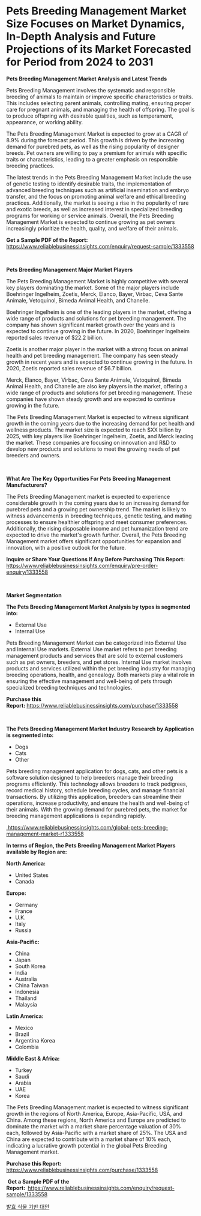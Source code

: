 <p><h1>Pets Breeding Management Market Size Focuses on Market Dynamics, In-Depth Analysis and Future Projections of its Market Forecasted for Period from 2024 to 2031</h1></p><p><strong>Pets Breeding Management Market Analysis and Latest Trends</strong></p>
<p><p>Pets Breeding Management involves the systematic and responsible breeding of animals to maintain or improve specific characteristics or traits. This includes selecting parent animals, controlling mating, ensuring proper care for pregnant animals, and managing the health of offspring. The goal is to produce offspring with desirable qualities, such as temperament, appearance, or working ability.</p><p>The Pets Breeding Management Market is expected to grow at a CAGR of 8.9% during the forecast period. This growth is driven by the increasing demand for purebred pets, as well as the rising popularity of designer breeds. Pet owners are willing to pay a premium for animals with specific traits or characteristics, leading to a greater emphasis on responsible breeding practices.</p><p>The latest trends in the Pets Breeding Management Market include the use of genetic testing to identify desirable traits, the implementation of advanced breeding techniques such as artificial insemination and embryo transfer, and the focus on promoting animal welfare and ethical breeding practices. Additionally, the market is seeing a rise in the popularity of rare and exotic breeds, as well as increased interest in specialized breeding programs for working or service animals. Overall, the Pets Breeding Management Market is expected to continue growing as pet owners increasingly prioritize the health, quality, and welfare of their animals.</p></p>
<p><strong>Get a Sample PDF of the Report:&nbsp;</strong> <a href="https://www.reliablebusinessinsights.com/enquiry/request-sample/1333558">https://www.reliablebusinessinsights.com/enquiry/request-sample/1333558</a></p>
<p>&nbsp;</p>
<p><strong>Pets Breeding Management Major Market Players</strong></p>
<p><p>The Pets Breeding Management Market is highly competitive with several key players dominating the market. Some of the major players include Boehringer Ingelheim, Zoetis, Merck, Elanco, Bayer, Virbac, Ceva Sante Animale, Vetoquinol, Bimeda Animal Health, and Chanelle.</p><p>Boehringer Ingelheim is one of the leading players in the market, offering a wide range of products and solutions for pet breeding management. The company has shown significant market growth over the years and is expected to continue growing in the future. In 2020, Boehringer Ingelheim reported sales revenue of $22.2 billion.</p><p>Zoetis is another major player in the market with a strong focus on animal health and pet breeding management. The company has seen steady growth in recent years and is expected to continue growing in the future. In 2020, Zoetis reported sales revenue of $6.7 billion.</p><p>Merck, Elanco, Bayer, Virbac, Ceva Sante Animale, Vetoquinol, Bimeda Animal Health, and Chanelle are also key players in the market, offering a wide range of products and solutions for pet breeding management. These companies have shown steady growth and are expected to continue growing in the future.</p><p>The Pets Breeding Management Market is expected to witness significant growth in the coming years due to the increasing demand for pet health and wellness products. The market size is expected to reach $XX billion by 2025, with key players like Boehringer Ingelheim, Zoetis, and Merck leading the market. These companies are focusing on innovation and R&D to develop new products and solutions to meet the growing needs of pet breeders and owners.</p></p>
<p>&nbsp;</p>
<p><strong>What Are The Key Opportunities For Pets Breeding Management Manufacturers?</strong></p>
<p><p>The Pets Breeding Management market is expected to experience considerable growth in the coming years due to an increasing demand for purebred pets and a growing pet ownership trend. The market is likely to witness advancements in breeding techniques, genetic testing, and mating processes to ensure healthier offspring and meet consumer preferences. Additionally, the rising disposable income and pet humanization trend are expected to drive the market's growth further. Overall, the Pets Breeding Management market offers significant opportunities for expansion and innovation, with a positive outlook for the future.</p></p>
<p><strong>Inquire or Share Your Questions If Any Before Purchasing This Report:</strong> <a href="https://www.reliablebusinessinsights.com/enquiry/pre-order-enquiry/1333558">https://www.reliablebusinessinsights.com/enquiry/pre-order-enquiry/1333558</a></p>
<p>&nbsp;</p>
<p><strong>Market Segmentation</strong></p>
<p><strong>The Pets Breeding Management Market Analysis by types is segmented into:</strong></p>
<p><ul><li>External Use</li><li>Internal Use</li></ul></p>
<p><p>Pets Breeding Management Market can be categorized into External Use and Internal Use markets. External Use market refers to pet breeding management products and services that are sold to external customers such as pet owners, breeders, and pet stores. Internal Use market involves products and services utilized within the pet breeding industry for managing breeding operations, health, and genealogy. Both markets play a vital role in ensuring the effective management and well-being of pets through specialized breeding techniques and technologies.</p></p>
<p><strong>Purchase this Report:&nbsp;</strong><a href="https://www.reliablebusinessinsights.com/purchase/1333558">https://www.reliablebusinessinsights.com/purchase/1333558</a></p>
<p>&nbsp;</p>
<p><strong>The Pets Breeding Management Market Industry Research by Application is segmented into:</strong></p>
<p><ul><li>Dogs</li><li>Cats</li><li>Other</li></ul></p>
<p><p>Pets breeding management application for dogs, cats, and other pets is a software solution designed to help breeders manage their breeding programs efficiently. This technology allows breeders to track pedigrees, record medical history, schedule breeding cycles, and manage financial transactions. By utilizing this application, breeders can streamline their operations, increase productivity, and ensure the health and well-being of their animals. With the growing demand for purebred pets, the market for breeding management applications is expanding rapidly.</p></p>
<p><a href="https://www.reliablebusinessinsights.com/global-pets-breeding-management-market-r1333558">&nbsp;https://www.reliablebusinessinsights.com/global-pets-breeding-management-market-r1333558</a></p>
<p><strong>In terms of Region, the Pets Breeding Management Market Players available by Region are:</strong></p>
<p>
    <p> <strong> North America: </strong>
        <ul>
            <li>United States</li>
            <li>Canada</li>
        </ul>
        </p> 
    <p> <strong> Europe: </strong>
        <ul>
            <li>Germany</li>
            <li>France</li>
            <li>U.K.</li>
            <li>Italy</li>
            <li>Russia</li>
        </ul>
        </p> 
    <p> <strong> Asia-Pacific: </strong>
        <ul>
            <li>China</li>
            <li>Japan</li>
            <li>South Korea</li>
            <li>India</li>
            <li>Australia</li>
            <li>China Taiwan</li>
            <li>Indonesia</li>
            <li>Thailand</li>
            <li>Malaysia</li>
        </ul>
        </p> 
    <p> <strong> Latin America: </strong>
        <ul>
            <li>Mexico</li>
            <li>Brazil</li>
            <li>Argentina Korea</li>
            <li>Colombia</li>
        </ul>
        </p> 
    <p> <strong> Middle East & Africa: </strong>
        <ul>
            <li>Turkey</li>
            <li>Saudi</li>
            <li>Arabia</li>
            <li>UAE</li>
            <li>Korea</li>
        </ul>
    </p>
    </p>
<p><p>The Pets Breeding Management market is expected to witness significant growth in the regions of North America, Europe, Asia-Pacific, USA, and China. Among these regions, North America and Europe are predicted to dominate the market with a market share percentage valuation of 30% each, followed by Asia-Pacific with a market share of 25%. The USA and China are expected to contribute with a market share of 10% each, indicating a lucrative growth potential in the global Pets Breeding Management market.</p></p>
<p><strong>Purchase this Report: </strong><a href="https://www.reliablebusinessinsights.com/purchase/1333558">https://www.reliablebusinessinsights.com/purchase/1333558</a></p>
<p>&nbsp;<strong>Get a Sample PDF of the Report:&nbsp;&nbsp;</strong><a href="https://www.reliablebusinessinsights.com/enquiry/request-sample/1333558">https://www.reliablebusinessinsights.com/enquiry/request-sample/1333558</a></p>
<p><strong></strong></p>
<p><p><a href="https://github.com/vskv4779xr1/Market-Research-Report-List-2/blob/main/140950692816.md">발효 식물 기반 대안</a></p></p>